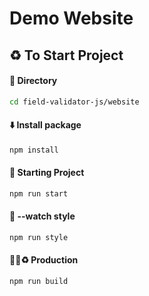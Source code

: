 # Demo Website


## ♻️ To Start Project 

#### 📂 Directory 
```sh
cd field-validator-js/website
```
#### ⬇️ Install package 
```sh
npm install
```

#### 🚀 Starting Project 

```sh
npm run start
```
#### 🌈 --watch style 
```sh
npm run style
```

#### 🚀🌈♻️ Production 
```sh
npm run build
```
